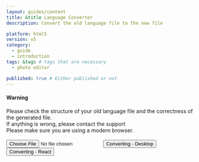 ```yaml
---
layout: guides/content
title: &title Language Converter
description: Convert the old language file to the new file

platform: html5
version: v5
category:
  - guide
  - introduction
tags: &tags # tags that are necessary
  - photo editor

published: true # Either published or not
---
```

<script src="/assets/js/languageConverter.js"></script>

<div class="documentation__disclaimer">
<h4 id="cors">Warning</h4> 
Please check the structure of your old language file and the correctness of the generated file.<br/> 
If anything is wrong, please contact the support<br/>
Please make sure you are using a modern browser.
</div>
<br/>
<input id="jsonfile" type="file" accept=".json" name="lang" />
<input id="convertButton" type="button"  value="Converting - Desktop" onclick="convertDesktop(this);" />
<input id="convertButton" type="button"  value="Converting - React" onclick="convertReact(this);" />
<div id="output"></div>
